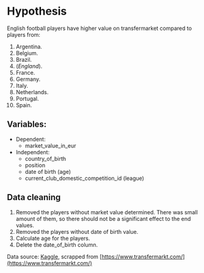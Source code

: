 # Hypothesis

English football players have higher value on transfermarket compared to players from:

1. Argentina.
2. Belgium.
3. Brazil.
4. (*England*).
5. France.
6. Germany.
7. Italy.
8. Netherlands.
9. Portugal.
10. Spain.

## Variables:

- Dependent:
  - market_value_in_eur
- Independent:
  - country_of_birth
  - position
  - date of birth (age)
  - current_club_domestic_competition_id (league)

## Data cleaning

1. Removed the players without market value determined. There was small amount of them, so there should not be a significant effect to the end values.
2. Removed the players without date of birth value.
3. Calculate age for the players.
4. Delete the date_of_birth column.

Data source: [Kaggle](https://www.kaggle.com/datasets/davidcariboo/player-scores), scrapped from [https://www.transfermarkt.com/](https://www.transfermarkt.com/)

